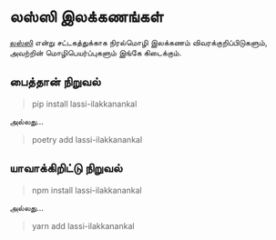# லஸ்ஸி இலக்கணங்கள்
[லஸ்ஸி](https://லஸ்ஸி.இந்தியா) என்று சட்டகத்துக்காக நிரல்மொழி இலக்கணம் விவரக்குறிப்பிடுகளும், அவற்றின் மொழிபெயர்ப்புகளும் இங்கே கிடைக்கும்.

## பைத்தான் நிறுவல்
> pip install lassi-ilakkanankal

அல்லது...
> poetry add lassi-ilakkanankal

## யாவாக்கிறிட்டு நிறுவல்
> npm install lassi-ilakkanankal

அல்லது...
> yarn add lassi-ilakkanankal



